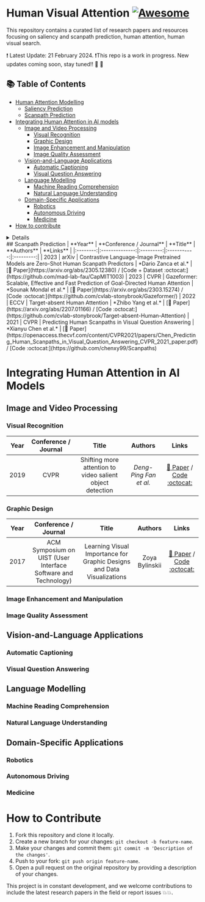 # Human Visual Attention [![Awesome](https://awesome.re/badge.svg)](https://awesome.re)
This repository contains a curated list of research papers and resources focusing on saliency and scanpath prediction, human attention, human visual search.


❗ Latest Update: 21 February 2024.
❗This repo is a work in progress. New updates coming soon, stay tuned!! :construction: :construction:

## 📚 Table of Contents
- [Human Attention Modelling](#human-attention-modelling)
    - [Saliency Prediction](#saliency-prediction)
    - [Scanpath Prediction](#scanpath-prediction)
- [Integrating Human Attention in AI models](#integrating-human-attention-in-ai-models)
    - [Image and Video Processing](#image-and-videoprocessing)
        - [Visual Recognition](#visual-recognition)
        - [Graphic Design](#graphic-design)
        - [Image Enhancement and Manipulation](#image-enhancement-and-manipulation)
        - [Image Quality Assessment](#image-quality-assessment)
    - [Vision-and-Language Applications](#vision-and-language)
        - [Automatic Captioning](#automatic-captioning)
        - [Visual Question Answering](#visual-question-answering)
    - [Language Modelling](#language-modelling)
        - [Machine Reading Comprehension](#machine-reading-comprehension)
        - [Natural Language Understanding](#natural-language-understanding)
    - [Domain-Specific Applications](#domain-specific-applications)
        - [Robotics](#robotics)
        - [Autonomous Driving](#autonomous-driving)
        - [Medicine](#medicine)
- <span style="color:red">[How to contribute](#how-to-contribute)</span>

<details>
# Human Attention Modelling
## Saliency Prediction
| **Year** | **Conference / Journal** | **Title** | **Authors** | **Links** |
|:--------:|:--------------:|:----------------------------------------------------|:---------------------|:---------:|
|   2023   |      CVPR      | Learning from Unique Perspectives: User-aware Saliency Modeling | *Shi Chen et al.*    | [📜 Paper](https://openaccess.thecvf.com//content/CVPR2023/papers/Chen_Learning_From_Unique_Perspectives_User-Aware_Saliency_Modeling_CVPR_2023_paper.pdf) 
|   2023   |      CVPR      | TempSAL - Uncovering Temporal Information for Deep Saliency Prediction | *Bahar Aydemir et al.*    | [📜 Paper](https://arxiv.org/abs/2301.02315) / [Code :octocat:](https://github.com/IVRL/Tempsal)
|   2023   |      BMVC      | Clustered Saliency Prediction | *Rezvan Sherkat et al.*    | [📜 Paper](https://arxiv.org/abs/2207.02205)
|   2023   |      NeurIPS      | What Do Deep Saliency Models Learn about Visual Attention? | *Shi Chen et al.*    | [📜 Paper](https://arxiv.org/abs/2310.09679) / [Code :octocat:](https://github.com/szzexpoi/saliency_analysis)
|   2023   |      NeurIPS      | What Do Deep Saliency Models Learn about Visual Attention? | *Shi Chen et al.*    | [📜 Paper](https://arxiv.org/abs/2310.09679) / [Code :octocat:](https://github.com/szzexpoi/saliency_analysis)
|   2018   |      IEEE Transactions on Image Processing      | Predicting Human Eye Fixations via an LSTM-based Saliency Attentive Model | *Marcella Cornia et al.*    | [📜 Paper](https://arxiv.org/pdf/1611.09571.pdf) / [Code :octocat:](https://github.com/marcellacornia/sam)
|   2015   |      CVPR      | SALICON: Saliency in Context | *Ming Jiang et al.*    | [📜 Paper](https://www-users.cse.umn.edu/~qzhao/publications/pdf/salicon_cvpr15.pdf) / [Project Page](http://salicon.net/)

</details>
## Scanpath Prediction
| **Year** | **Conference / Journal** | **Title** | **Authors** | **Links** |
|:--------:|:--------------:|:---------:|:-----------:|:---------:|
|   2023   |      arXiv      | Contrastive Language-Image Pretrained Models are Zero-Shot Human Scanpath Predictors | *Dario Zanca et al.*    | [📜 Paper](https://arxiv.org/abs/2305.12380) / [Code + Dataset :octocat:](https://github.com/mad-lab-fau/CapMIT1003)
|   2023   |      CVPR      | Gazeformer: Scalable, Effective and Fast Prediction of Goal-Directed Human Attention | *Sounak Mondal et al.*    | [📜 Paper](https://arxiv.org/abs/2303.15274) / [Code :octocat:](https://github.com/cvlab-stonybrook/Gazeformer/)
|   2022   |      ECCV      | Target-absent Human Attention | *Zhibo Yang et al.*    | [📜 Paper](https://arxiv.org/abs/2207.01166) / [Code :octocat:](https://github.com/cvlab-stonybrook/Target-absent-Human-Attention)
|   2021   |      CVPR      | Predicting Human Scanpaths in Visual Question Answering | *Xianyu Chen et al.*    | [📜 Paper](https://openaccess.thecvf.com/content/CVPR2021/papers/Chen_Predicting_Human_Scanpaths_in_Visual_Question_Answering_CVPR_2021_paper.pdf) / [Code :octocat:](https://github.com/chenxy99/Scanpaths)

# Integrating Human Attention in AI Models
## Image and Video Processing
### Visual Recognition
| **Year** | **Conference / Journal** | **Title** | **Authors** | **Links** |
|:--------:|:--------------:|:---------:|:-----------:|:---------:|
|   2019   |      CVPR      | Shifting more attention to video salient object detection | *Deng-Ping Fan et al.*    | [📜 Paper](https://openaccess.thecvf.com/content_CVPR_2019/papers/Fan_Shifting_More_Attention_to_Video_Salient_Object_Detection_CVPR_2019_paper.pdf) / [Code :octocat:](https://github.com/DengPingFan/DAVSOD)
### Graphic Design
| **Year** | **Conference / Journal** | **Title** | **Authors** | **Links** |
|:--------:|:--------------:|:---------:|:-----------:|:---------:|
|   2017   | ACM Symposium on UIST (User Interface Software and Technology) | Learning Visual Importance for Graphic Designs and Data Visualizations |      Zoya Bylinskii       | [📜 Paper](https://arxiv.org/pdf/1708.02660.pdf) / [Code :octocat:](https://github.com/cvzoya/visimportance/tree/master?tab=readme-ov-file) |                                                    |
### Image Enhancement and Manipulation
### Image Quality Assessment
## Vision-and-Language Applications
### Automatic Captioning
### Visual Question Answering
## Language Modelling
### Machine Reading Comprehension
### Natural Language Understanding
## Domain-Specific Applications
### Robotics
### Autonomous Driving
### Medicine

# How to Contribute

1. Fork this repository and clone it locally.
2. Create a new branch for your changes: `git checkout -b feature-name`.
3. Make your changes and commit them: `git commit -m 'Description of the changes'`.
4. Push to your fork: `git push origin feature-name`.
5. Open a pull request on the original repository by providing a description of your changes.

This project is in constant development, and we welcome contributions to include the latest research papers in the field or report issues 💥💥.
